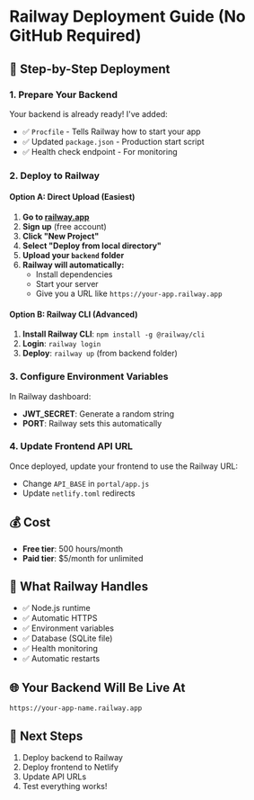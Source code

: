 # Railway Deployment Guide (No GitHub Required)

## 🚀 Step-by-Step Deployment

### 1. Prepare Your Backend
Your backend is already ready! I've added:
- ✅ `Procfile` - Tells Railway how to start your app
- ✅ Updated `package.json` - Production start script
- ✅ Health check endpoint - For monitoring

### 2. Deploy to Railway

#### Option A: Direct Upload (Easiest)
1. **Go to [railway.app](https://railway.app)**
2. **Sign up** (free account)
3. **Click "New Project"**
4. **Select "Deploy from local directory"**
5. **Upload your `backend` folder**
6. **Railway will automatically:**
   - Install dependencies
   - Start your server
   - Give you a URL like `https://your-app.railway.app`

#### Option B: Railway CLI (Advanced)
1. **Install Railway CLI**: `npm install -g @railway/cli`
2. **Login**: `railway login`
3. **Deploy**: `railway up` (from backend folder)

### 3. Configure Environment Variables
In Railway dashboard:
- **JWT_SECRET**: Generate a random string
- **PORT**: Railway sets this automatically

### 4. Update Frontend API URL
Once deployed, update your frontend to use the Railway URL:
- Change `API_BASE` in `portal/app.js`
- Update `netlify.toml` redirects

## 💰 Cost
- **Free tier**: 500 hours/month
- **Paid tier**: $5/month for unlimited

## 🔧 What Railway Handles
- ✅ Node.js runtime
- ✅ Automatic HTTPS
- ✅ Environment variables
- ✅ Database (SQLite file)
- ✅ Health monitoring
- ✅ Automatic restarts

## 🌐 Your Backend Will Be Live At
`https://your-app-name.railway.app`

## 📱 Next Steps
1. Deploy backend to Railway
2. Deploy frontend to Netlify
3. Update API URLs
4. Test everything works!
